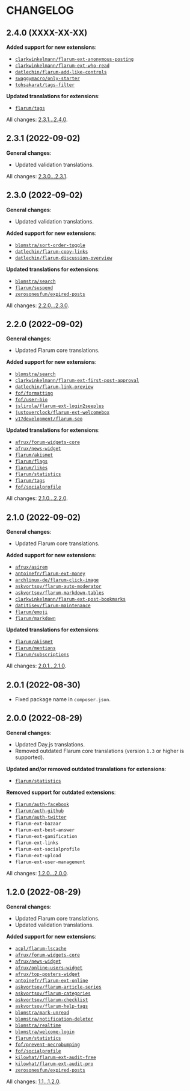 CHANGELOG
=========


2.4.0 (XXXX-XX-XX)
------------------

**Added support for new extensions**:

* [`clarkwinkelmann/flarum-ext-anonymous-posting`](https://github.com/clarkwinkelmann/flarum-ext-anonymous-posting)
* [`clarkwinkelmann/flarum-ext-who-read`](https://github.com/clarkwinkelmann/flarum-ext-who-read)
* [`datlechin/flarum-add-like-controls`](https://github.com/datlechin/flarum-add-like-controls)
* [`swaggymacro/only-starter`](https://github.com/SwaggyMacro/OnlyStarter)
* [`tohsakarat/tags-filter`](https://github.com/tohsakrat/flarum-tags-filter)


**Updated translations for extensions**:

* [`flarum/tags`](https://github.com/flarum/tags)


All changes: [2.3.1...2.4.0](https://github.com/flarum-lang/hebrew/compare/2.3.1...2.4.0).


2.3.1 (2022-09-02)
------------------

**General changes**:

* Updated validation translations.


All changes: [2.3.0...2.3.1](https://github.com/flarum-lang/hebrew/compare/2.3.0...2.3.1).


2.3.0 (2022-09-02)
------------------

**General changes**:

* Updated validation translations.


**Added support for new extensions**:

* [`blomstra/sort-order-toggle`](https://github.com/blomstra/flarum-ext-sort-order-toggle)
* [`datlechin/flarum-copy-links`](https://github.com/datlechin/flarum-copy-links)
* [`datlechin/flarum-discussion-overview`](https://github.com/datlechin/flarum-discussion-overview)


**Updated translations for extensions**:

* [`blomstra/search`](https://github.com/blomstra/flarum-ext-search)
* [`flarum/suspend`](https://github.com/flarum/suspend)
* [`zerosonesfun/expired-posts`](https://github.com/zerosonesfun/expired-posts)


All changes: [2.2.0...2.3.0](https://github.com/flarum-lang/hebrew/compare/2.2.0...2.3.0).


2.2.0 (2022-09-02)
------------------

**General changes**:

* Updated Flarum core translations.


**Added support for new extensions**:

* [`blomstra/search`](https://github.com/blomstra/flarum-ext-search)
* [`clarkwinkelmann/flarum-ext-first-post-approval`](https://github.com/clarkwinkelmann/flarum-ext-first-post-approval)
* [`datlechin/flarum-link-preview`](https://github.com/datlechin/flarum-link-preview)
* [`fof/formatting`](https://github.com/FriendsOfFlarum/formatting)
* [`fof/user-bio`](https://github.com/FriendsOfFlarum/user-bio)
* [`jslirola/flarum-ext-login2seeplus`](https://github.com/jslirola/flarum-ext-login2seeplus)
* [`justoverclock/flarum-ext-welcomebox`](https://github.com/justoverclockl/flarum-ext-welcomebox)
* [`v17development/flarum-seo`](https://github.com/v17development/flarum-seo)


**Updated translations for extensions**:

* [`afrux/forum-widgets-core`](https://github.com/afrux/forum-widgets-core)
* [`afrux/news-widget`](https://github.com/afrux/news-widget)
* [`flarum/akismet`](https://github.com/flarum/akismet)
* [`flarum/flags`](https://github.com/flarum/flags)
* [`flarum/likes`](https://github.com/flarum/likes)
* [`flarum/statistics`](https://github.com/flarum/statistics)
* [`flarum/tags`](https://github.com/flarum/tags)
* [`fof/socialprofile`](https://github.com/FriendsOfFlarum/socialprofile)


All changes: [2.1.0...2.2.0](https://github.com/flarum-lang/hebrew/compare/2.1.0...2.2.0).


2.1.0 (2022-09-02)
------------------

**General changes**:

* Updated Flarum core translations.


**Added support for new extensions**:

* [`afrux/asirem`](https://github.com/afrux/asirem)
* [`antoinefr/flarum-ext-money`](https://github.com/AntoineFr/flarum-ext-money)
* [`archlinux-de/flarum-click-image`](https://github.com/archlinux-de/flarum-click-image)
* [`askvortsov/flarum-auto-moderator`](https://github.com/askvortsov1/flarum-auto-moderator)
* [`askvortsov/flarum-markdown-tables`](https://github.com/askvortsov1/flarum-markdown-tables)
* [`clarkwinkelmann/flarum-ext-post-bookmarks`](https://github.com/clarkwinkelmann/flarum-ext-post-bookmarks)
* [`datitisev/flarum-maintenance`](https://extiverse.com/extension/datitisev/flarum-maintenance)
* [`flarum/emoji`](https://github.com/flarum/emoji)
* [`flarum/markdown`](https://github.com/flarum/markdown)


**Updated translations for extensions**:

* [`flarum/akismet`](https://github.com/flarum/akismet)
* [`flarum/mentions`](https://github.com/flarum/mentions)
* [`flarum/subscriptions`](https://github.com/flarum/subscriptions)


All changes: [2.0.1...2.1.0](https://github.com/flarum-lang/hebrew/compare/2.0.1...2.1.0).


2.0.1 (2022-08-30)
------------------

* Fixed package name in `composer.json`.


2.0.0 (2022-08-29)
------------------

**General changes**:

* Updated Day.js translations.
* Removed outdated Flarum core translations (version `1.3` or higher is supported).


**Updated and/or removed outdated translations for extensions**:

* [`flarum/statistics`](https://github.com/flarum/statistics)


**Removed support for outdated extensions**:

* [`flarum/auth-facebook`](https://github.com/flarum/auth-facebook)
* [`flarum/auth-github`](https://github.com/flarum/auth-github)
* [`flarum/auth-twitter`](https://github.com/flarum/auth-twitter)
* `flarum-ext-bazaar`
* `flarum-ext-best-answer`
* `flarum-ext-gamification`
* `flarum-ext-links`
* `flarum-ext-socialprofile`
* `flarum-ext-upload`
* `flarum-ext-user-management`



All changes: [1.2.0...2.0.0](https://github.com/flarum-lang/hebrew/compare/1.2.0...2.0.0).


1.2.0 (2022-08-29)
------------------

**General changes**:

* Updated Flarum core translations.
* Updated validation translations.


**Added support for new extensions**:

* [`acpl/flarum-lscache`](https://github.com/android-com-pl/flarum-lscache)
* [`afrux/forum-widgets-core`](https://github.com/afrux/forum-widgets-core)
* [`afrux/news-widget`](https://github.com/afrux/news-widget)
* [`afrux/online-users-widget`](https://github.com/afrux/online-users-widget)
* [`afrux/top-posters-widget`](https://github.com/afrux/top-posters-widget)
* [`antoinefr/flarum-ext-online`](https://github.com/AntoineFr/flarum-ext-online)
* [`askvortsov/flarum-article-series`](https://github.com/askvortsov1/flarum-article-series)
* [`askvortsov/flarum-categories`](https://github.com/askvortsov1/flarum-categories)
* [`askvortsov/flarum-checklist`](https://github.com/askvortsov1/flarum-checklist)
* [`askvortsov/flarum-help-tags`](https://github.com/askvortsov1/flarum-help-tags)
* [`blomstra/mark-unread`](https://github.com/blomstra/flarum-ext-mark-unread)
* [`blomstra/notification-deleter`](https://github.com/blomstra/flarum-ext-notification-deleter)
* [`blomstra/realtime`](https://extiverse.com/extension/blomstra/realtime)
* [`blomstra/welcome-login`](https://github.com/blomstra/flarum-ext-welcome-login)
* [`flarum/statistics`](https://github.com/flarum/statistics)
* [`fof/prevent-necrobumping`](https://github.com/FriendsOfFlarum/prevent-necrobumping)
* [`fof/socialprofile`](https://github.com/FriendsOfFlarum/socialprofile)
* [`kilowhat/flarum-ext-audit-free`](https://github.com/kilowhat/flarum-ext-audit-free)
* [`kilowhat/flarum-ext-audit-pro`](https://extiverse.com/extension/kilowhat/flarum-ext-audit-pro)
* [`zerosonesfun/expired-posts`](https://github.com/zerosonesfun/expired-posts)


All changes: [1.1...1.2.0](https://github.com/icecore2/Flarum-hebrew/compare/1.1...1.2.0).


